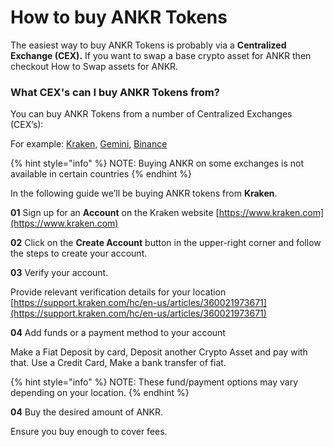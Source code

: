 # How to buy ANKR Tokens

The easiest way to buy ANKR Tokens is probably via a **Centralized Exchange (CEX).** If you want to swap a base crypto asset for ANKR then checkout How to Swap assets for ANKR.

### What CEX's can I buy ANKR Tokens from?

You can buy ANKR Tokens from a number of Centralized Exchanges (CEX’s):

For example:  [Kraken](https://www.kraken.com), [Gemini](https://www.gemini.com), [Binance](https://www.binance.com)

{% hint style="info" %}
NOTE: Buying ANKR on some exchanges is not available in certain countries
{% endhint %}

In the following guide we’ll be buying ANKR tokens from **Kraken**.

**01** Sign up for an **Account** on the Kraken website [https://www.kraken.com](https://www.kraken.com)

**02** Click on the **Create Account** button in the upper-right corner and follow the steps to create your account.

<!-- ![](<../../../.gitbook/assets/image (17).png>) -->

**03** Verify your account.

Provide relevant verification details for your location [https://support.kraken.com/hc/en-us/articles/360021973671](https://support.kraken.com/hc/en-us/articles/360021973671)

**04** Add funds or a payment method to your account

Make a Fiat Deposit by card, Deposit another Crypto Asset and pay with that. Use a Credit Card, Make a bank transfer of fiat.

{% hint style="info" %}
NOTE: These fund/payment options may vary depending on your location.
{% endhint %}

**04** Buy the desired amount of ANKR.

Ensure you buy enough to cover fees.


